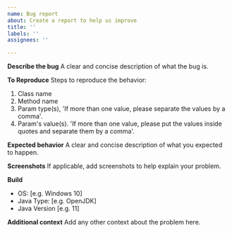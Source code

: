 ```yaml
---
name: Bug report
about: Create a report to help us improve
title: ''
labels: ''
assignees: ''

---
```


**Describe the bug**
A clear and concise description of what the bug is.

**To Reproduce**
Steps to reproduce the behavior:
1. Class name
2. Method name
3. Param type(s), 'If more than one value, please separate the values by a comma'.
4. Param's value(s). 'If more than one value, please put the values inside quotes and separate them by a comma'.

**Expected behavior**
A clear and concise description of what you expected to happen.

**Screenshots**
If applicable, add screenshots to help explain your problem.

**Build**
 - OS: [e.g. Windows 10]
 - Java Type: [e.g. OpenJDK]
 - Java Version [e.g. 11]

**Additional context**
Add any other context about the problem here.

